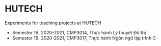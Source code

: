 # HUTECH
Experiments for teaching projects at HUTECH
- Semester 1B, 2020-2021, CMP3014, Thực hành Lý thuyết Đồ thị
- Semester 1B, 2020-2021, CMP3017, Thực hành Ngôn ngữ lập trình C
